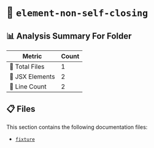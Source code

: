 # 📁 `element-non-self-closing`

## 📊 Analysis Summary For Folder

| Metric | Count |
|--------|-------|
| 📁 Total Files | 1 |
| 💠 JSX Elements | 2 |
| 🔢 Line Count | 2 |


## 📋 Files

This section contains the following documentation files:

- [`fixture`](./fixture.md)